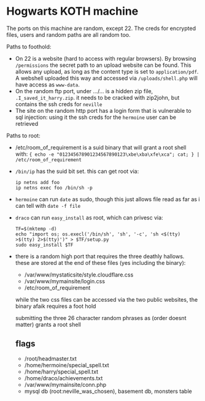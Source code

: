 # Hogwarts KOTH machine

The ports on this machine are random, except 22. The creds for encrypted files, users and random paths are all random too.

Paths to foothold:

- On 22 is a website (hard to access with regular browsers). By browsing `/permissions` the secret path to an upload website can be found. This allows any upload, as long as the content type is set to `application/pdf`. A webshell uploaded this way and accessed via `/uploads/shell.php` will have access as `www-data`.
- On the random ftp port, under .../... is a hidden zip file, `.I_saved_it_harry.zip`. it needs to be cracked with zip2john, but contains the ssh creds for `neville`
- The site on the random http port has a login form that is vulnerable to sql injection: using it the ssh creds for the `hermoine` user can be retrieved

Paths to root:

- /etc/room_of_requirement is a suid binary that will grant a root shell with: `{ echo -e "012345678901234567890123\xbe\xba\xfe\xca"; cat; } | /etc/room_of_requirement`
- `/bin/ip` has the suid bit set. this can get root via:

  ```
  ip netns add foo
  ip netns exec foo /bin/sh -p
  ```
  
- `hermoine` can run `date` as sudo, though this just allows file read as far as i can tell with `date -f file`
- `draco` can run `easy_install` as root, which can privesc via:

  ```
  TF=$(mktemp -d)
  echo "import os; os.execl('/bin/sh', 'sh', '-c', 'sh <$(tty) >$(tty) 2>$(tty)')" > $TF/setup.py
  sudo easy_install $TF
  ```

- there is a random high port that requires the three deathly hallows. these are stored at the end of these files (yes including the binary):

  - /var/www/mystaticsite/style.cloudflare.css
  - /var/www/mymainsite/login.css
  - /etc/room_of_requirement
  
  while the two css files can be accessed via the two public websites, the binary afaik requires a foot hold
  
  submitting the three 26 character random phrases as <one> <two> <three> (order doesnt matter) grants a root shell
  
  ## flags
  
  - /root/headmaster.txt
  - /home/hermoine/special_spell.txt
  - /home/harry/special_spell.txt
  - /home/draco/achievements.txt
  - /var/www/mymainsite/conn.php
  - mysql db (root:neville_was_chosen), basement db, monsters table
